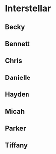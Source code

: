 # Interstellar

## Becky

## Bennett

## Chris

## Danielle

## Hayden

## Micah

## Parker

## Tiffany
